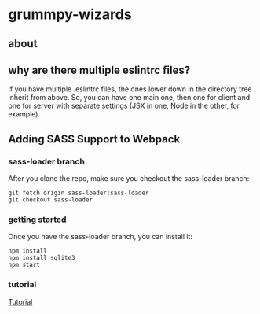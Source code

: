 # grummpy-wizards

## about

## why are there multiple eslintrc files?

If you have multiple .eslintrc files, the ones lower down in the directory tree inherit from above. So, you can have one main one, then one for client and one for server with separate settings (JSX in one, Node in the other, for example).

## Adding SASS Support to Webpack

### sass-loader branch

After you clone the repo, make sure you checkout the sass-loader branch:

```
git fetch origin sass-loader:sass-loader 
git checkout sass-loader
```

### getting started

Once you have the sass-loader branch, you can install it:

```
npm install     
npm install sqlite3     
npm start    
```

### tutorial

[Tutorial](https://shellmonger.com/2016/01/19/adding-sass-support-to-webpack/)